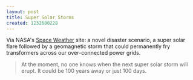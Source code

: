 ```yaml
---
layout: post
title: Super Solar Storms
created: 1232600228
---
```

Via NASA's [Space Weather](http://science.nasa.gov/headlines/y2009/21jan_severespaceweather.htm) site:  a novel disaster scenario, a super solar flare followed by a geomagnetic storm that could permanently fry transformers across our over-connected power grids.

> At the moment, no one knows when the next super solar storm will erupt. It could be 100 years away or just 100 days.
